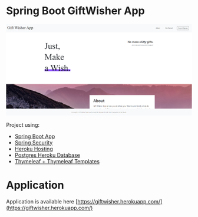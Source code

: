# Spring Boot GiftWisher App

![.images/demo.bmp](.images/demo.bmp)

Project using:
 * [Spring Boot App](https://spring.io/projects/spring-boot)
 * [Spring Security](https://spring.io/projects/spring-security)
 * [Heroku Hosting](https://heroku.com)
 * [Postgres Heroku Database](https://data.heroku.com)
 * [Thymeleaf + Thymeleaf Templates](https://www.thymeleaf.org/)


# Application
Application is available here [https://giftwisher.herokuapp.com/](https://giftwisher.herokuapp.com/)